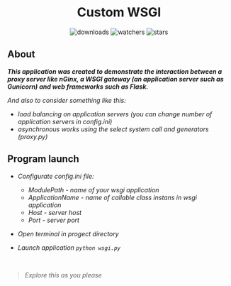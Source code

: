 <h1 align="center">Custom WSGI</h1>

<p align="center">
    <img src="https://img.shields.io/github/downloads/peymone/custom-wsgi/total?style=social&logo=github" alt="downloads">
    <img src="https://img.shields.io/github/watchers/peymone/custom-wsgi" alt="watchers">
    <img src="https://img.shields.io/github/stars/peymone/custom-wsgi" alt="stars">
</p>

<h2>About</h2>

**_This application was created to demonstrate the interaction between a proxy server like nGinx, a WSGI gateway (an application server such as Gunicorn) and web frameworks such as Flask._**

_And also to consider something like this:_

* _load balancing on application servers (you can change number of application servers in config.ini)_
* _asynchronous works using the select system call and generators (proxy.py)_

<h2>Program launch</h2>

* _Configurate config.ini file:_
  
    * _ModulePath - name of your wsgi application_
    * _ApplicationName - name of callable class instans in wsgi application_
    * _Host - server host_
    * _Port - server port_

* _Open terminal in progect directory_
* _Launch application `python wsgi.py`_

<br>

> _Explore this as you please_ 
